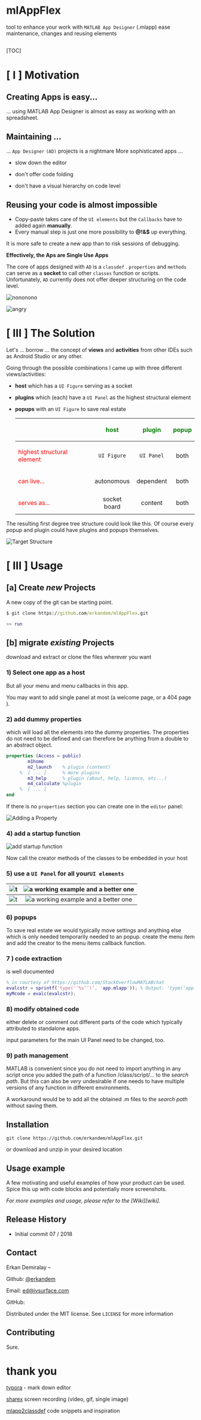 # mlAppFlex

 tool to enhance your work with `MATLAB App Designer` (.mlapp)
 ease maintenance,  changes and reusing elements

## 

[TOC]



# [ I ] Motivation


## Creating Apps is easy...

... using MATLAB App Designer is   almost as easy
as working with an  spreadsheet.

<!-- ![Excel like drag and drop style in app designer ](img/readme/create_joy.gif "joy") -->

## Maintaining ...
... `App Designer`  `(AD)` projects is  a nightmare
More sophisticated apps ...

* slow down the editor

* don't offer code folding

* don't have  a  visual hierarchy on code level

  

<!--![maintianing App Designer Projects can be a nightmare](/img/readme/maintain_horror.gif "nightmare")-->

## Reusing your code is almost impossible

* Copy-paste takes care of the  `UI elements` but the `Callbacks` have to added again **manually**. 
* Every manual step is just one more possibility to **@!&$** up everything.

It is more safe to create a new app than to risk sessions of debugging.

 **Effectively, the Aps are Single Use Apps**



The core of apps designed with `AD` is a `classdef` .   `properties` and `methods` can serve as a **socket** to call other `classes` function or scripts. Unfortunately, `AD` currently does not offer deeper structuring on the code level.  

![nononono](img/readme/code_structure.png)

![angry](img/readme/11mzuw50.png "that feeling")

# [ III ] The Solution 

 Let's ... borrow ...  the concept of **views**  and **activities** from other IDEs such as Android Studio or any other.

Going through the possible combinations I came up with three different views/activities: 

+ **host** which has a `UI Figure` serving as a socket

+ **plugins** which (each) have a `UI Panel` as the highest structural element

+ **popups** with an `UI Figure` to save real estate

  |                                                        | <p style ="color: green">host</p> |   <p style ="color: green">plugin</p>    | <p style ="color: green">popup</p>  |
  | :----------------------------------------------------- | :-------------------------------: | :--------: | :---: |
  | <p style ="color: red">highest structural element </p> |            `UI Figure`            | `UI Panel` | both  |
  | <p style ="color: red">can live...</p>                 |            autonomous             | dependent  | both  |
  | <p style ="color: red">serves as...</p>                |           socket board            |  content   | both  |

  

The resulting first degree tree structure could look like this. 
Of course every popup and plugin could have plugins and popups themselves.

![Target Structure](img/readme/frame_structure.png)

# [ III ] Usage

## [a] Create *new* Projects

A new copy of the git can be starting point.


``` cmd
$ git clone https://github.com/erkandem/mlAppFlex.git
```


``` matlab
>> run
```

## [b] migrate *existing* Projects



download and extract or clone the files wherever you want



###  1) Select one app as a host 

But all your menu and menu callbacks in this app. 

You may want to add single panel at most  (a welcome page, or a 404 page ).



### 2) add  dummy properties



which will load all the elements into the dummy properties. The properties do not need to be defined and can therefore be anything from a double to an abstract object.

```matlab
properties (Access = public)
        m1home
        m2_launch    % plugin (content)
     %  [ ... ] 	 % more plugins
        m3_help      % plugin (about, help, licence, etc...)
        m4_calculate %plugin
     %  [ ... ] 
end
```

If there is no `properties` section you can create one in the `editor` panel:

![Adding a Property](img/readme/addProperty.png)

### 4) add a startup function 

![add startup function](C:\Users\kan\Documents\Typora\Markdown\img\readme\addStartup.png)

Now call the creator methods of the classes to be embedded in your host

### 5)  use a `UI Panel` for all your`UI elements ` 

|    ![t](img/readme/baseline_cancel_black_48dp.png)    | ![ a working example and a better one](img/readme/wwb.png)  |
| :---------------------------------------------------: | :---------------------------------------------------------: |
| ![t](img/readme/baseline_check_circle_black_48dp.png) | ![ a working example and a better one](img/readme/wwb2.png) |

### 6) popups  

To save real estate we would typically move settings and anything else which is only needed temporarily needed to an popup. create the menu item and add the creator to the menu items callback function.

### 7 ) code extraction

is well documented


```matlab
% in courtesy of https://github.com/StackOverflowMATLABchat
evalcstr = sprintf('type(''%s‘’)’, 'app.mlapp')); % Output: 'type('app.mlapp')'
myMcode = evalc(evalcstr); 

```



### 8) modify obtained code

either delete or comment out different parts of the code which typically attributed to standalone apps.

input parameters for the main UI Panel need to be changed, too.



### 9) path management

MATLAB is convenient since you do not need to import anything in any script once you added the path of a function /class/script/... to the *search path*. But this can also be *very* undesirable if one needs to have multiple versions of any function in different environments.

A workaround would be to add all the obtained .m files to the *search path*  without saving them.



## Installation

```
git clone https://github.com/erkandem/mlAppFlex.git
```

or  download and unzip in your desired location

## Usage example

A few motivating and useful examples of how your product can be used. Spice this up with code blocks and potentially more screenshots.

_For more examples and usage, please refer to the [Wiki][wiki]._

## Release History

-  Initial commit 07 / 2018

  

## Contact

Erkan Demiralay – 

Github: [@erkandem](https://github.com/erkandem/) 

Email: ed@ivsurface.com


GitHub:

Distributed under the MIT license. See ``LICENSE`` for more information



## Contributing

Sure. 



# thank you 

[typora](https://typora.io/) -   mark down editor

[sharex](https://getsharex.com/) screen recording (video, gif, single image)



[mlapp2classdef](https://github.com/StackOverflowMATLABchat/mlapp2classdef) code snippets and inspiration